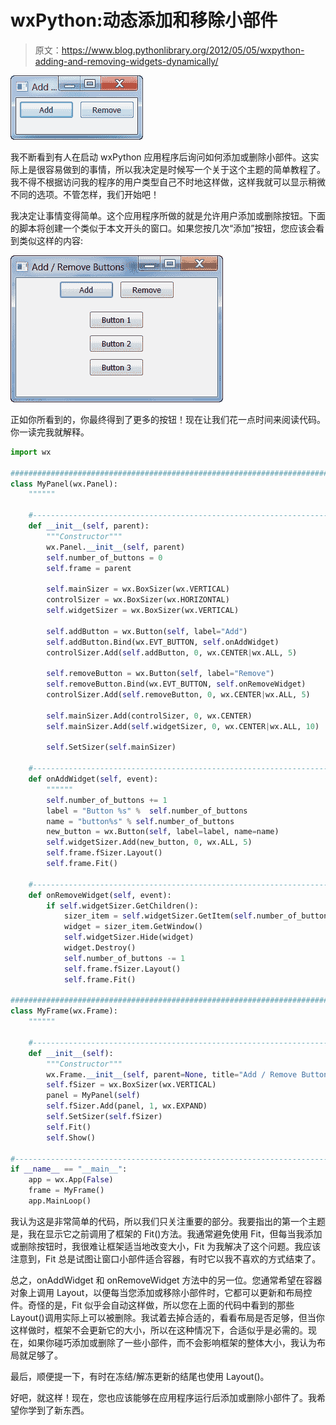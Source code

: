 # wxPython:动态添加和移除小部件

> 原文：<https://www.blog.pythonlibrary.org/2012/05/05/wxpython-adding-and-removing-widgets-dynamically/>

[![](img/6e996ad011ce665901741b0edee97867.png "dynamic widgets")](https://www.blog.pythonlibrary.org/wp-content/uploads/2012/05/dynamic.png)

我不断看到有人在启动 wxPython 应用程序后询问如何添加或删除小部件。这实际上是很容易做到的事情，所以我决定是时候写一个关于这个主题的简单教程了。我不得不根据访问我的程序的用户类型自己不时地这样做，这样我就可以显示稍微不同的选项。不管怎样，我们开始吧！

我决定让事情变得简单。这个应用程序所做的就是允许用户添加或删除按钮。下面的脚本将创建一个类似于本文开头的窗口。如果您按几次“添加”按钮，您应该会看到类似这样的内容:

[![](img/68cb45f91b568dedbf055783c6ee1ee7.png "dynamic2")](https://www.blog.pythonlibrary.org/wp-content/uploads/2012/05/dynamic2.png)

正如你所看到的，你最终得到了更多的按钮！现在让我们花一点时间来阅读代码。你一读完我就解释。

```py
import wx

########################################################################
class MyPanel(wx.Panel):
    """"""

    #----------------------------------------------------------------------
    def __init__(self, parent):
        """Constructor"""
        wx.Panel.__init__(self, parent)
        self.number_of_buttons = 0
        self.frame = parent

        self.mainSizer = wx.BoxSizer(wx.VERTICAL)
        controlSizer = wx.BoxSizer(wx.HORIZONTAL)
        self.widgetSizer = wx.BoxSizer(wx.VERTICAL)

        self.addButton = wx.Button(self, label="Add")
        self.addButton.Bind(wx.EVT_BUTTON, self.onAddWidget)
        controlSizer.Add(self.addButton, 0, wx.CENTER|wx.ALL, 5)

        self.removeButton = wx.Button(self, label="Remove")
        self.removeButton.Bind(wx.EVT_BUTTON, self.onRemoveWidget)
        controlSizer.Add(self.removeButton, 0, wx.CENTER|wx.ALL, 5)

        self.mainSizer.Add(controlSizer, 0, wx.CENTER)
        self.mainSizer.Add(self.widgetSizer, 0, wx.CENTER|wx.ALL, 10)

        self.SetSizer(self.mainSizer)

    #----------------------------------------------------------------------
    def onAddWidget(self, event):
        """"""
        self.number_of_buttons += 1
        label = "Button %s" %  self.number_of_buttons
        name = "button%s" % self.number_of_buttons
        new_button = wx.Button(self, label=label, name=name)
        self.widgetSizer.Add(new_button, 0, wx.ALL, 5)
        self.frame.fSizer.Layout()
        self.frame.Fit()

    #----------------------------------------------------------------------
    def onRemoveWidget(self, event):
        if self.widgetSizer.GetChildren():
            sizer_item = self.widgetSizer.GetItem(self.number_of_buttons-1)
            widget = sizer_item.GetWindow()
            self.widgetSizer.Hide(widget)
            widget.Destroy()
            self.number_of_buttons -= 1
            self.frame.fSizer.Layout()
            self.frame.Fit()

########################################################################
class MyFrame(wx.Frame):
    """"""

    #----------------------------------------------------------------------
    def __init__(self):
        """Constructor"""
        wx.Frame.__init__(self, parent=None, title="Add / Remove Buttons")
        self.fSizer = wx.BoxSizer(wx.VERTICAL)
        panel = MyPanel(self)
        self.fSizer.Add(panel, 1, wx.EXPAND)
        self.SetSizer(self.fSizer)
        self.Fit()
        self.Show()

#----------------------------------------------------------------------
if __name__ == "__main__":
    app = wx.App(False)
    frame = MyFrame()
    app.MainLoop()

```

我认为这是非常简单的代码，所以我们只关注重要的部分。我要指出的第一个主题是，我在显示它之前调用了框架的 Fit()方法。我通常避免使用 Fit，但每当我添加或删除按钮时，我很难让框架适当地改变大小，Fit 为我解决了这个问题。我应该注意到，Fit 总是试图让窗口小部件适合容器，有时它以我不喜欢的方式结束了。

总之，onAddWidget 和 onRemoveWidget 方法中的另一位。您通常希望在容器对象上调用 Layout，以便每当您添加或移除小部件时，它都可以更新和布局控件。奇怪的是，Fit 似乎会自动这样做，所以您在上面的代码中看到的那些 Layout()调用实际上可以被删除。我试着去掉合适的，看看布局是否足够，但当你这样做时，框架不会更新它的大小，所以在这种情况下，合适似乎是必需的。现在，如果你碰巧添加或删除了一些小部件，而不会影响框架的整体大小，我认为布局就足够了。

最后，顺便提一下，有时在冻结/解冻更新的结尾也使用 Layout()。

好吧，就这样！现在，您也应该能够在应用程序运行后添加或删除小部件了。我希望你学到了新东西。